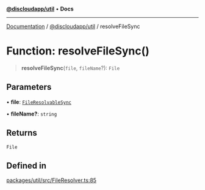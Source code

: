 [**@discloudapp/util**](../README.md) • **Docs**

***

[Documentation](../../../packages.md) / [@discloudapp/util](../README.md) / resolveFileSync

# Function: resolveFileSync()

> **resolveFileSync**(`file`, `fileName`?): `File`

## Parameters

• **file**: [`FileResolvableSync`](../type-aliases/FileResolvableSync.md)

• **fileName?**: `string`

## Returns

`File`

## Defined in

[packages/util/src/FileResolver.ts:85](https://github.com/discloud/discloud.app/blob/e957c12968777c01a56e127121040f7eaaf9b803/packages/util/src/FileResolver.ts#L85)
